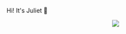 Hi! It's Juliet 🥧

<p align="center">
  <a href="https://skillicons.dev">
    <img src="https://skillicons.dev/icons?i=ts,js,react,supabase,tailwind,vite" />
  </a>
</p>
